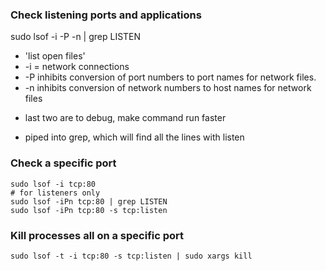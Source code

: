 ### Check listening ports and applications

sudo lsof -i -P -n | grep LISTEN
- 'list open files'
- -i = network connections
- -P inhibits conversion of port numbers to port names for network files. 
- -n inhibits conversion of network numbers to host names for network files
* last two are to debug, make command run faster
- piped into grep, which will find all the lines with listen

### Check a specific port

```shell
sudo lsof -i tcp:80
# for listeners only
sudo lsof -iPn tcp:80 | grep LISTEN
sudo lsof -iPn tcp:80 -s tcp:listen
```
### Kill processes all on a specific port
```shell
sudo lsof -t -i tcp:80 -s tcp:listen | sudo xargs kill
```


